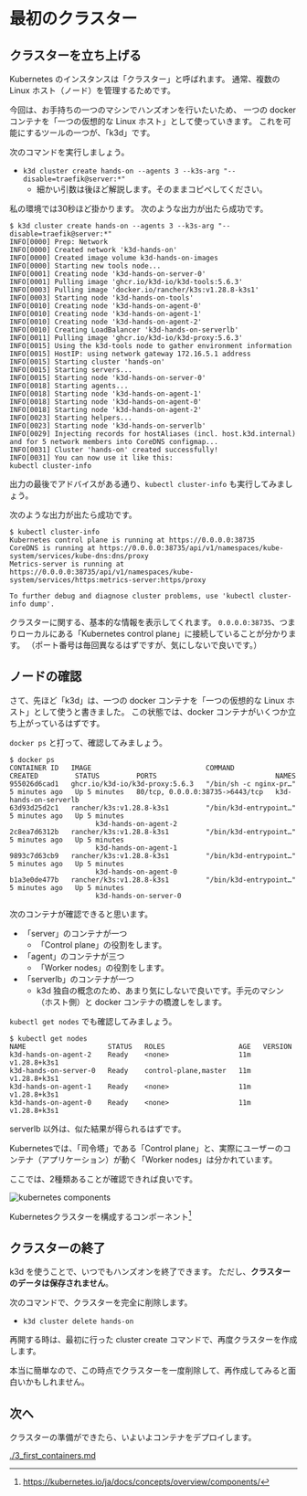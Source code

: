 # 最初のクラスター

## クラスターを立ち上げる

Kubernetes のインスタンスは「クラスター」と呼ばれます。
通常、複数の Linux ホスト（ノード）を管理するためです。

今回は、お手持ちの一つのマシンでハンズオンを行いたいため、
一つの docker コンテナを「一つの仮想的な Linux ホスト」として使っていきます。
これを可能にするツールの一つが、「k3d」です。

次のコマンドを実行しましょう。

- `k3d cluster create hands-on --agents 3 --k3s-arg "--disable=traefik@server:*"`
    - 細かい引数は後ほど解説します。そのままコピペしてください。

私の環境では30秒ほど掛かります。
次のような出力が出たら成功です。

```plaintext
$ k3d cluster create hands-on --agents 3 --k3s-arg "--disable=traefik@server:*"
INFO[0000] Prep: Network
INFO[0000] Created network 'k3d-hands-on'
INFO[0000] Created image volume k3d-hands-on-images
INFO[0000] Starting new tools node...
INFO[0001] Creating node 'k3d-hands-on-server-0'        
INFO[0001] Pulling image 'ghcr.io/k3d-io/k3d-tools:5.6.3' 
INFO[0003] Pulling image 'docker.io/rancher/k3s:v1.28.8-k3s1' 
INFO[0003] Starting node 'k3d-hands-on-tools'
INFO[0010] Creating node 'k3d-hands-on-agent-0'
INFO[0010] Creating node 'k3d-hands-on-agent-1'
INFO[0010] Creating node 'k3d-hands-on-agent-2'
INFO[0010] Creating LoadBalancer 'k3d-hands-on-serverlb' 
INFO[0011] Pulling image 'ghcr.io/k3d-io/k3d-proxy:5.6.3' 
INFO[0015] Using the k3d-tools node to gather environment information 
INFO[0015] HostIP: using network gateway 172.16.5.1 address 
INFO[0015] Starting cluster 'hands-on'
INFO[0015] Starting servers...
INFO[0015] Starting node 'k3d-hands-on-server-0'        
INFO[0018] Starting agents...
INFO[0018] Starting node 'k3d-hands-on-agent-1'
INFO[0018] Starting node 'k3d-hands-on-agent-0'
INFO[0018] Starting node 'k3d-hands-on-agent-2'
INFO[0023] Starting helpers...
INFO[0023] Starting node 'k3d-hands-on-serverlb'
INFO[0029] Injecting records for hostAliases (incl. host.k3d.internal) and for 5 network members into CoreDNS configmap...
INFO[0031] Cluster 'hands-on' created successfully!     
INFO[0031] You can now use it like this:
kubectl cluster-info
```

出力の最後でアドバイスがある通り、`kubectl cluster-info` も実行してみましょう。

次のような出力が出たら成功です。

```plaintext
$ kubectl cluster-info
Kubernetes control plane is running at https://0.0.0.0:38735
CoreDNS is running at https://0.0.0.0:38735/api/v1/namespaces/kube-system/services/kube-dns:dns/proxy
Metrics-server is running at https://0.0.0.0:38735/api/v1/namespaces/kube-system/services/https:metrics-server:https/proxy

To further debug and diagnose cluster problems, use 'kubectl cluster-info dump'.
```

クラスターに関する、基本的な情報を表示してくれます。
`0.0.0.0:38735`、つまりローカルにある「Kubernetes control plane」に接続していることが分かります。
（ポート番号は毎回異なるはずですが、気にしないで良いです。）

## ノードの確認

さて、先ほど「k3d」は、一つの docker コンテナを「一つの仮想的な Linux ホスト」として使うと書きました。
この状態では、docker コンテナがいくつか立ち上がっているはずです。

`docker ps` と打って、確認してみましょう。

```plaintext
$ docker ps
CONTAINER ID   IMAGE                            COMMAND                  CREATED         STATUS         PORTS                             NAMES
955026d6cad1   ghcr.io/k3d-io/k3d-proxy:5.6.3   "/bin/sh -c nginx-pr…"   5 minutes ago   Up 5 minutes   80/tcp, 0.0.0.0:38735->6443/tcp   k3d-hands-on-serverlb
63d93d25d2c1   rancher/k3s:v1.28.8-k3s1         "/bin/k3d-entrypoint…"   5 minutes ago   Up 5 minutes                
                     k3d-hands-on-agent-2
2c8ea7d6312b   rancher/k3s:v1.28.8-k3s1         "/bin/k3d-entrypoint…"   5 minutes ago   Up 5 minutes                
                     k3d-hands-on-agent-1
9893c7d63cb9   rancher/k3s:v1.28.8-k3s1         "/bin/k3d-entrypoint…"   5 minutes ago   Up 5 minutes                
                     k3d-hands-on-agent-0
b1a3e0de477b   rancher/k3s:v1.28.8-k3s1         "/bin/k3d-entrypoint…"   5 minutes ago   Up 5 minutes                
                     k3d-hands-on-server-0
```

次のコンテナが確認できると思います。

- 「server」のコンテナが一つ
    - 「Control plane」の役割をします。
- 「agent」のコンテナが三つ
    - 「Worker nodes」の役割をします。
- 「serverlb」のコンテナが一つ
    - k3d 独自の概念のため、あまり気にしないで良いです。手元のマシン（ホスト側）と docker コンテナの橋渡しをします。

`kubectl get nodes` でも確認してみましょう。

```shell
$ kubectl get nodes
NAME                    STATUS   ROLES                  AGE   VERSION
k3d-hands-on-agent-2    Ready    <none>                 11m   v1.28.8+k3s1
k3d-hands-on-server-0   Ready    control-plane,master   11m   v1.28.8+k3s1
k3d-hands-on-agent-1    Ready    <none>                 11m   v1.28.8+k3s1
k3d-hands-on-agent-0    Ready    <none>                 11m   v1.28.8+k3s1
```

serverlb 以外は、似た結果が得られるはずです。

Kubernetesでは、「司令塔」である「Control plane」と、実際にユーザーのコンテナ（アプリケーション）が動く「Worker nodes」は分かれています。

ここでは、2種類あることが確認できれば良いです。

![kubernetes components](https://kubernetes.io/images/docs/components-of-kubernetes.svg)

Kubernetesクラスターを構成するコンポーネント[^1]

[^1]: https://kubernetes.io/ja/docs/concepts/overview/components/

## クラスターの終了

k3d を使うことで、いつでもハンズオンを終了できます。
ただし、**クラスターのデータは保存されません**。

次のコマンドで、クラスターを完全に削除します。

- `k3d cluster delete hands-on`

再開する時は、最初に行った cluster create コマンドで、再度クラスターを作成します。

本当に簡単なので、この時点でクラスターを一度削除して、再作成してみると面白いかもしれません。

## 次へ

クラスターの準備ができたら、いよいよコンテナをデプロイします。

[./3_first_containers.md](./3_first_containers.md)
